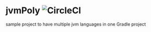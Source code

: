# jvmPoly ![CircleCI](https://circleci.com/gh/viveksb007/jvmPoly.svg?style=svg)
sample project to have multiple jvm languages in one Gradle project 
